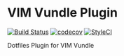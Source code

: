 VIM Vundle Plugin
====
[![Build Status](https://travis-ci.org/dotfilesphp/vundle-plugin.svg?branch=master)](https://travis-ci.org/dotfilesphp/vundle-plugin)
[![codecov](https://codecov.io/gh/dotfilesphp/vundle-plugin/branch/master/graph/badge.svg)](https://codecov.io/gh/dotfilesphp/vundle-plugin)
[![StyleCI](https://styleci.io/repos/128726270/shield?branch=master)](https://styleci.io/repos/128726270)

Dotfiles Plugin for VIM Vundle